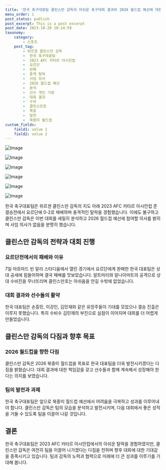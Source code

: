 ```yaml
---
title: '한국 축구대표팀 클린스만 감독의 아쉬운 축구대회 결과와 2026 월드컵 예선에 대한 다짐'
menu_order: 1
post_status: publish
post_excerpt: This is a post excerpt
post_date: 2023-10-20 20:14:59
taxonomy:
    category:
        - 스포츠
    post_tag:
        - 위르겐 클린스만 감독
        -  한국 축구대표팀
        -  2023 AFC 카타르 아시안컵
        -  요르단
        -  완패
        -  충격 탈락
        -  사임 의사
        -  2026 월드컵 예선
        -  분석
        -  선수 개인 기량
        -  대회 결과
        -  수비
        -  클린스만호
        -  목표
        -  발전
        -  북중미 월드컵
custom_fields:
    field1: value 1
    field2: value 2
---
```


![Image](https://imgnews.pstatic.net/image/311/2024/02/07/0001689506_001_20240207111801332.jpg?type=w647)

![Image](https://imgnews.pstatic.net/image/311/2024/02/07/0001689506_002_20240207111801379.jpg?type=w647)

![Image](https://imgnews.pstatic.net/image/311/2024/02/07/0001689506_003_20240207111801406.jpg?type=w647)

![Image](https://imgnews.pstatic.net/image/311/2024/02/07/0001689506_004_20240207111801437.jpg?type=w647)

![Image](https://imgnews.pstatic.net/image/311/2024/02/07/0001689506_005_20240207111801468.jpg?type=w647)

![Image](https://imgnews.pstatic.net/image/311/2024/02/07/0001689506_006_20240207111801499.jpg?type=w647)


한국 축구대표팀은 위르겐 클린스만 감독의 지도 아래 2023 AFC 카타르 아시안컵 준결승전에서 요르단에 0-2로 패배하며 충격적인 탈락을 경험했습니다. 이에도 불구하고 클린스만 감독은 이번 대회를 세밀히 분석하고 2026 월드컵 예선에 참여할 의사를 밝히며 사임 의사가 없음을 분명히 했습니다.

## 클린스만 감독의 전략과 대회 진행
### 요르단전에서의 패배와 이유
7일 아흐마드 빈 알리 스타디움에서 열린 경기에서 요르단에게 완패한 한국 대표팀은 상대 공세에 힘들어하며 결국 패배를 맛보았습니다. 알트마리와 알나이마트의 공격으로 상대 수비진을 무너뜨리며 클린스만호는 아쉬움을 안길 수밖에 없었습니다.

### 대회 결과와 선수들의 활약
한국 대표팀은 손흥민, 이강인, 김민재와 같은 유망주들이 기대를 모았으나 결승 진출은 이루지 못했습니다. 특히 수비수 김민재의 부진으로 실점이 이어지며 대회를 더 어렵게 만들었습니다.

## 클린스만 감독의 다짐과 향후 목표
### 2026 월드컵을 향한 다짐
클린스만 감독은 2026 북중미 월드컵을 목표로 한국 대표팀을 더욱 발전시키겠다는 다짐을 밝혔습니다. 대회 결과에 대한 책임감을 갖고 선수들과 함께 계속해서 성장해야 한다는 의지를 보였습니다.

### 팀의 발전과 과제
한국 축구대표팀은 앞으로 북중미 월드컵 예선에서 어려움을 극복하고 성과를 이루어내야 합니다. 클린스만 감독은 팀의 모습을 분석하고 발전시키며, 다음 대회에서 좋은 성적을 거둘 수 있도록 팀을 이끌어 나갈 것입니다.

## 결론
한국 축구대표팀은 2023 AFC 카타르 아시안컵에서의 아쉬운 탈락을 경험하였지만, 클린스만 감독은 여전히 팀을 이끌어 나가겠다는 다짐을 전하며 향후 대회에 대한 기대감을 증폭시키고 있습니다. 팀과 감독의 노력과 협력으로 미래에 더 큰 성과를 이루기를 기대해 봅니다.
